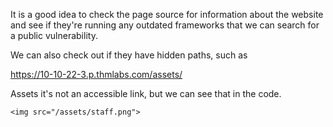 It is a good idea to check the page source for information about the website and see if they're running any outdated frameworks that we can search for a public vulnerability.

We can also check out if they have hidden paths, such as

https://10-10-22-3.p.thmlabs.com/assets/

Assets it's not an accessible link, but we can see that in the code.

```
<img src="/assets/staff.png">
```
